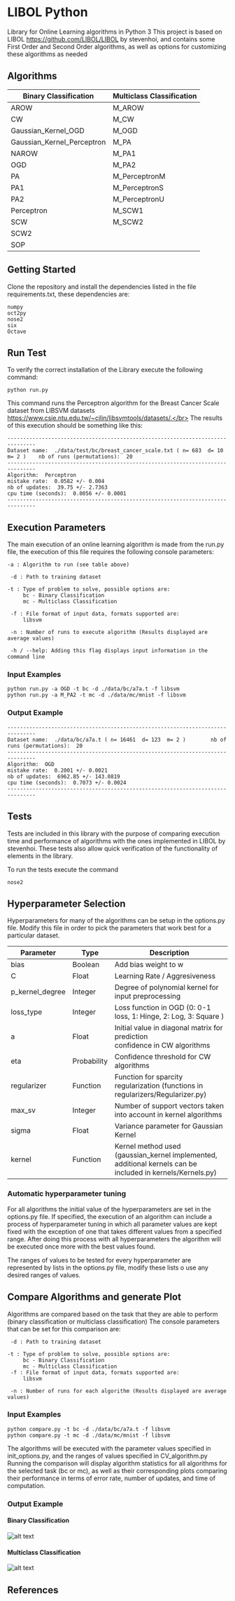 # LIBOL Python

Library for Online Learning algorithms in Python 3
This project is based on LIBOL https://github.com/LIBOL/LIBOL by stevenhoi,
and contains some First Order and Second Order algorithms, as well as options for 
customizing these algorithms as needed

## Algorithms

Binary Classification           | Multiclass Classification
------------------------------- | -------------------------
AROW                            | M_AROW
CW                              | M_CW
Gaussian_Kernel_OGD             | M_OGD
Gaussian_Kernel_Perceptron      | M_PA
NAROW                           | M_PA1
OGD                             | M_PA2
PA                              | M_PerceptronM
PA1                             | M_PerceptronS
PA2                             | M_PerceptronU
Perceptron                      | M_SCW1
SCW                             | M_SCW2
SCW2                            | 
SOP                             |


## Getting Started

Clone the repository and install the dependencies listed in the file requirements.txt, these dependencies are:
```
numpy
oct2py
nose2
six
Octave
```

## Run Test

To verify the correct installation of the Library execute the following command:
```
python run.py
```
This command runs the Perceptron algorithm for the Breast Cancer Scale dataset from LIBSVM datasets https://www.csie.ntu.edu.tw/~cjlin/libsvmtools/datasets/.</br>
The results of this execution should be something like this:

```
-------------------------------------------------------------------------------
Dataset name:  ./data/test/bc/breast_cancer_scale.txt ( n= 683  d= 10  m= 2 )    nb of runs (permutations):  20
-------------------------------------------------------------------------------
Algorithm:  Perceptron
mistake rate:  0.0582 +/- 0.004
nb of updates:  39.75 +/- 2.7363
cpu time (seconds):  0.0056 +/- 0.0001
-------------------------------------------------------------------------------
```

## Execution Parameters

The main execution of an online learning algorithm is made from the run.py file,
the execution of this file requires the following console parameters:

```
-a : Algorithm to run (see table above)

 -d : Path to training dataset

-t : Type of problem to solve, possible options are:
     bc - Binary Classification
     mc - Multiclass Classification
 
 -f : File format of input data, formats supported are:
     libsvm

 -n : Number of runs to execute algorithm (Results displayed are average values)

 -h / --help: Adding this flag displays input information in the command line

```
### Input Examples

```
python run.py -a OGD -t bc -d ./data/bc/a7a.t -f libsvm
python run.py -a M_PA2 -t mc -d ./data/mc/mnist -f libsvm

```
### Output Example
```
-------------------------------------------------------------------------------
Dataset name:  ./data/bc/a7a.t ( n= 16461  d= 123  m= 2 )        nb of runs (permutations):  20
-------------------------------------------------------------------------------
Algorithm:  OGD
mistake rate:  0.2001 +/- 0.0021
nb of updates:  6962.85 +/- 143.0819
cpu time (seconds):  0.7073 +/- 0.0024
-------------------------------------------------------------------------------
```
## Tests

Tests are included in this library with the purpose of comparing execution time and performance of algorithms with the ones implemented in LIBOL by stevenhoi.
These tests also allow quick verification of the functionality of elements in the library.

To run the tests execute the command
```
nose2
```

## Hyperparameter Selection

Hyperparameters for many of the algorithms can be setup in the options.py file.
Modify this file in order to pick the parameters that work best for a particular dataset.

Parameter       | Type        |                 Description
----------------|-------------|------------------------------------------------------------
bias            | Boolean     | Add bias weight to w
C               | Float       | Learning Rate / Aggresiveness
p_kernel_degree | Integer      | Degree of polynomial kernel for input preprocessing
loss_type       | Integer     | Loss function in OGD (0: 0-1 loss, 1: Hinge, 2: Log, 3: Square )
a               | Float       | Initial value in diagonal matrix for prediction <br> confidence in CW algorithms
eta             | Probability | Confidence threshold for CW algorithms
regularizer     | Function    | Function for sparcity regularization (functions in regularizers/Regularizer.py)
max_sv          | Integer     | Number of support vectors taken into account in kernel algorithms
sigma           | Float       | Variance parameter for Gaussian Kernel
kernel          | Function    | Kernel method used (gaussian_kernel implemented, <br> additional kernels can be included in kernels/Kernels.py) 

### Automatic hyperparameter tuning

For all algorithms the initial value of the hyperparameters are set in the options.py file.
If specified, the execution of an algorithm can include a process of hyperparameter tuning in which all parameter values are kept fixed with the exception of one that takes different values from a specified range. After doing this process with all hyperparameters the algorithm will be executed once more with the best values found.

The ranges of values to be tested for every hyperparameter are represented by lists in the options.py file, modify these lists o use any desired ranges of values.

## Compare Algorithms and generate Plot

Algorithms are compared based on the task that they are able to perform (binary classification or multiclass classification)
The console parameters that can be set for this comparison are:

```
 -d : Path to training dataset

-t : Type of problem to solve, possible options are:
     bc - Binary Classification
     mc - Multiclass Classification
 -f : File format of input data, formats supported are:
     libsvm

 -n : Number of runs for each algorithm (Results displayed are average values)
```

### Input Examples
```
python compare.py -t bc -d ./data/bc/a7a.t -f libsvm
python compare.py -t mc -d ./data/mc/mnist -f libsvm
```
The algorithms will be executed with the parameter values specified in init_options.py, and the ranges of values specified in CV_algorithm.py
Running the comparison will display algorithm statistics for all algorithms for the selected task (bc or mc), as well as their corresponding plots comparing their performance in terms of error rate, number of updates, and time of computation.

### Output Example
#### Binary Classification
![alt text](https://github.com/LGuitron/LIBOL-python/blob/master/results/bc_plot_error_rate.png)

#### Multiclass Classification
![alt text](https://github.com/LGuitron/LIBOL-python/blob/master/results/mc_plot_error_rate.png)


## References
